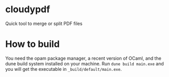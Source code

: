 # cloudypdf
Quick tool to merge or split PDF files

# How to build
You need the opam package manager, a recent version of OCaml, and the dune build system installed on your machine. Run `dune build main.exe` and you will get the executable in `_build/default/main.exe`.
